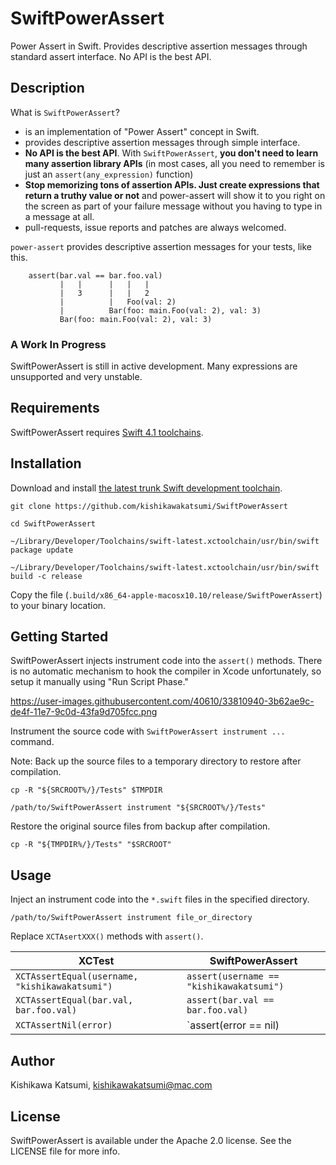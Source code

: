 # SwiftPowerAssert

Power Assert in Swift. Provides descriptive assertion messages through standard assert interface. No API is the best API.

Description
---------------------------------------

What is `SwiftPowerAssert`?

 * is an implementation of "Power Assert" concept in Swift.
 * provides descriptive assertion messages through simple interface.
 * __No API is the best API__. With `SwiftPowerAssert`, __you don't need to learn many assertion library APIs__ (in most cases, all you need to remember is just an `assert(any_expression)` function)
 * __Stop memorizing tons of assertion APIs. Just create expressions that return a truthy value or not__ and power-assert will show it to you right on the screen as part of your failure message without you having to type in a message at all.
 * pull-requests, issue reports and patches are always welcomed.


`power-assert` provides descriptive assertion messages for your tests, like this.

        assert(bar.val == bar.foo.val)
               |   |      |   |   |
               |   3      |   |   2
               |          |   Foo(val: 2)
               |          Bar(foo: main.Foo(val: 2), val: 3)
               Bar(foo: main.Foo(val: 2), val: 3)

### A Work In Progress
SwiftPowerAssert is still in active development. Many expressions are unsupported and very unstable.

Requirements
---------------------------------------
SwiftPowerAssert requires [Swift 4.1 toolchains](https://swift.org/download/#snapshots).

Installation
---------------------------------------
Download and install [the latest trunk Swift development toolchain](https://swift.org/download/#snapshots).

```shell
git clone https://github.com/kishikawakatsumi/SwiftPowerAssert
```

```shell
cd SwiftPowerAssert
```

```shell
~/Library/Developer/Toolchains/swift-latest.xctoolchain/usr/bin/swift package update
```

```shell
~/Library/Developer/Toolchains/swift-latest.xctoolchain/usr/bin/swift build -c release
```

Copy the file (`.build/x86_64-apple-macosx10.10/release/SwiftPowerAssert`) to your binary location.

Getting Started
---------------------------------------

SwiftPowerAssert injects instrument code into the `assert()` methods. There is no automatic mechanism to hook the compiler in Xcode unfortunately, so setup it manually using "Run Script Phase."

https://user-images.githubusercontent.com/40610/33810940-3b62ae9c-de4f-11e7-9c0d-43fa9d705fcc.png

Instrument the source code with `SwiftPowerAssert instrument ...` command.

Note: Back up the source files to a temporary directory to restore after compilation.

```shell
cp -R "${SRCROOT%/}/Tests" $TMPDIR

/path/to/SwiftPowerAssert instrument "${SRCROOT%/}/Tests"
```

Restore the original source files from backup after compilation.

```shell
cp -R "${TMPDIR%/}/Tests" "$SRCROOT"
```

Usage
---------------------------------------
Inject an instrument code into the `*.swift` files in the specified directory.

```shell
/path/to/SwiftPowerAssert instrument file_or_directory
```

Replace `XCTAsertXXX()` methods with `assert()`.

| XCTest        | SwiftPowerAssert|
| ------------- |-------------|
| `XCTAssertEqual(username, "kishikawakatsumi")` |`assert(username == "kishikawakatsumi")` |
| `XCTAssertEqual(bar.val, bar.foo.val)`         |`assert(bar.val == bar.foo.val)`         |
| `XCTAssertNil(error)`                          |`assert(error == nil)                    |

Author
---------------------------------------
Kishikawa Katsumi, kishikawakatsumi@mac.com

License
---------------------------------------
SwiftPowerAssert is available under the Apache 2.0 license. See the LICENSE file for more info.
